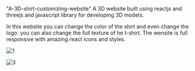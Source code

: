 "A-3D-shirt-customizing-website" 
A 3D website built using reactjs and threejs and javascript library for developing 3D models.

In this website you can change the color of the shirt and even change the logo. you can also change the full texture of he t-shirt. The wensite is full responsive with amazing react icons and styles.

![1](https://user-images.githubusercontent.com/78688840/230539441-32d71163-7ba2-4cf5-b2eb-fbf6a9656873.JPG)

![3](https://user-images.githubusercontent.com/78688840/230539457-2b01816c-afb3-414b-a3da-c235d912100c.JPG)

